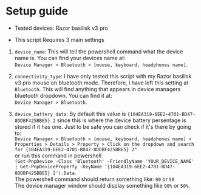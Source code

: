 # Setup guide

- Tested devices: Razor basilisk v3 pro

- This script Requires 3 main settings

1. `device_name`: This will tell the powershell command what the device name is. You can find your devices name at:<br> `Device Manager > Bluetooth > [mouse, keyboard, headphones name]`.

2. `connectivity_type`: I have only tested this script with my Razor basilisk v3 pro mouse on bluetooth mode. Therefore, I have left this setting at `Bluetooth`. This will find anything that appears in device managers bluetooth dropdown. You can find it at:<br>`Device Manager > Bluetooth`.

3. `device_battery_data`: By default this value is `{104EA319-6EE2-4701-BD47-8DDBF425BBE5} 2` since this is where the device battery persentage is stored if it has one. Just to be safe you can check if it's there by going to:<br>`Device Manager > Bluetooth > [mouse, keyboard, headphones name] > Properties > Details > Property > Click on the dropdown and search for {104EA319-6EE2-4701-BD47-8DDBF425BBE5} 2"`<br>or run this command in powershell<br>`(Get-PnpDevice -Class 'Bluetooth' -FriendlyName 'YOUR_DEVICE_NAME' | Get-PnpDeviceProperty -KeyName '{104EA319-6EE2-4701-BD47-8DDBF425BBE5} 2').Data`.<br>The powershell command should return something like: `90` or `50`<br>The device manager window should display something like `90%` or `50%`.